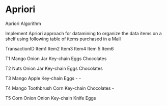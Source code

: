 # Apriori 

Apriori Algorithm

Implement Apriori approach for datamining to organize the data items on a shelf using following table of items purchased in a Mall

TransactionID Item1 	Item2 	    Item3 	    Item4 	    Item 5 	    Item6

T1 	          Mango 	Onion 	    Jar 	      Key-chain 	Eggs 	      Chocolates

T2           	Nuts 	  Onion 	    Jar 	      Key-chain 	Eggs 	      Chocolates

T3 	          Mango 	Apple     	Key-chain 	Eggs 	      - 	          -

T4 	          Mango 	Toothbrush 	Corn 	      Key-chain 	Chocolates  	-

T5 	          Corn 	  Onion 	    Onion 	    Key-chain 	Knife 	    Eggs

